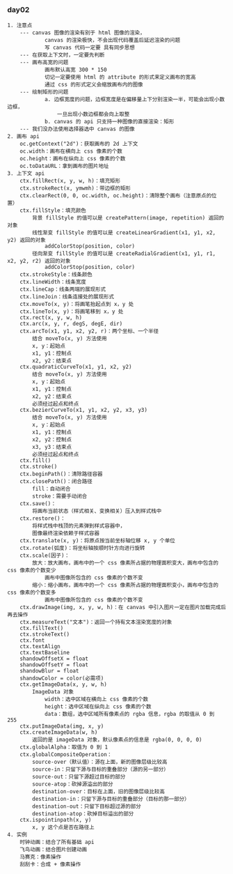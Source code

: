 ### day02
	1. 注意点
		--- canvas 图像的渲染有别于 html 图像的渲染，
				canvas 的渲染极快，不会出现代码覆盖后延迟渲染的问题
				写 canvas 代码一定要 具有同步思想
		--- 在获取上下文时，一定要先判断
		--- 画布高宽的问题
				画布默认高宽 300 * 150
				切记一定要使用 html 的 attribute 的形式来定义画布的宽高
				通过 css 的形式定义会缩放画布内的图像
		--- 绘制矩形的问题
				a. 边框宽度的问题，边框宽度是在偏移量上下分别渲染一半，可能会出现小数边框，
					一旦出现小数边框都会向上取整
				b. canvas 的 api 只支持一种图像的直接渲染：矩形
		--- 我们没办法使用选择器选中 canvas 的图像
	2. 画布 api
		oc.getContext("2d")：获取画布的 2d 上下文
		oc.width：画布在横向上 css 像素的个数
		oc.height：画布在纵向上 css 像素的个数
		oc.toDataURL：拿到画布的图片地址
	3. 上下文 api
		ctx.fillRect(x, y, w, h)：填充矩形
		ctx.strokeRect(x, ymwmh)：带边框的矩形
		ctx.clearRect(0, 0, oc.width, oc.height)：清除整个画布（注意原点的位置）
		ctx.fillStyle：填充颜色
			背景 fillStyle 的值可以是 createPattern(image, repetition) 返回的对象
			线性渐变 fillStyle 的值可以是 createLinearGradient(x1, y1, x2, y2) 返回的对象
				addColorStop(position, color)
			径向渐变 fillStyle 的值可以是 createRadialGradient(x1, y1, r1, x2, y2, r2) 返回的对象
				addColorStop(position, color)
		ctx.strokeStyle：线条颜色
		ctx.lineWidth：线条宽度
		ctx.lineCap：线条两端的展现形式
		ctx.lineJoin：线条连接处的展现形式
		ctx.moveTo(x, y)：将画笔抬起点到 x，y 处
		ctx.lineTo(x, y)：将画笔移到 x，y 处
		ctx.rect(x, y, w, h)
		ctx.arc(x, y, r, degS, degE, dir)
		ctx.arcTo(x1, y1, x2, y2, r)：两个坐标、一个半径
			结合 moveTo(x, y) 方法使用
			x, y：起始点
			x1, y1：控制点
			x2, y2：结束点
		ctx.quadraticCurveTo(x1, y1, x2, y2)
			结合 moveTo(x, y) 方法使用
			x, y：起始点
			x1, y1：控制点
			x2, y2：结束点
			必须经过起点和终点
		ctx.bezierCurveTo(x1, y1, x2, y2, x3, y3)
			结合 moveTo(x, y) 方法使用
			x, y：起始点
			x1, y1：控制点
			x2, y2：控制点
			x3, y3：结束点
			必须经过起点和终点
		ctx.fill()
		ctx.stroke()
		ctx.beginPath()：清除路径容器
		ctx.closePath()：闭合路径
			fill：自动闭合
			stroke：需要手动闭合
		ctx.save()：
			将画布当前状态（样式相关、变换相关）压入到样式栈中
		ctx.restore()：
			将样式栈中栈顶的元素弹到样式容器中，
			图像最终渲染依赖于样式容器
		ctx.translate(x, y)：将原点按当前坐标轴位移 x, y 个单位
		ctx.rotate(弧度)：将坐标轴按顺时针方向进行旋转
		ctx.scale(因子)：
			放大：放大画布，画布中的一个 css 像素所占据的物理面积变大，画布中包含的 css 像素的个数变少
				画布中图像所包含的 css 像素的个数不变
			缩小：缩小画布，画布中的一个 css 像素所占据的物理面积变小，画布中包含的 css 像素的个数变多
				画布中图像所包含的 css 像素的个数不变
		ctx.drawImage(img, x, y, w, h)：在 canvas 中引入图片一定在图片加载完成后再去操作
		ctx.measureText("文本")：返回一个持有文本渲染宽度的对象
		ctx.fillText()
		ctx.strokeText()
		ctx.font
		ctx.textAlign
		ctx.textBaseline
		shandowOffsetX = float
		shandowOffsetY = float
		shandowBlur = float
		shandowColor = color(必需项)
		ctx.getImageData(x, y, w, h)
			ImageData 对象
				width：选中区域在横向上 css 像素的个数
				height：选中区域在纵向上 css 像素的个数
				data：数组，选中区域所有像素点的 rgba 信息，rgba 的取值从 0 到 255
		ctx.putImageData(img, x, y)
		ctx.createImageData(w, h)
			返回的是 imageData 对象，默认像素点的信息是 rgba(0, 0, 0, 0)
		ctx.globalAlpha：取值为 0 到 1
		ctx.globalCompositeOperation：
			source-over（默认值）：源在上面，新的图像层级比较高
			source-in：只留下源与目标的重叠部分（源的另一部分）
			source-out：只留下源超过目标的部分
			source-atop：砍掉源溢出的部分
			destination-over：目标在上面，旧的图像层级比较高
			destination-in：只留下源与目标的重叠部分（目标的那一部分）
			destination-out：只留下目标超过源的部分
			destination-atop：砍掉目标溢出的部分
		ctx.ispointinpath(x, y)
			x, y 这个点是否在路径上
	4. 实例
		时钟动画：结合了所有基础 api
		飞鸟动画：结合图片创建动画
		马赛克：像素操作
		刮刮卡：合成 + 像素操作